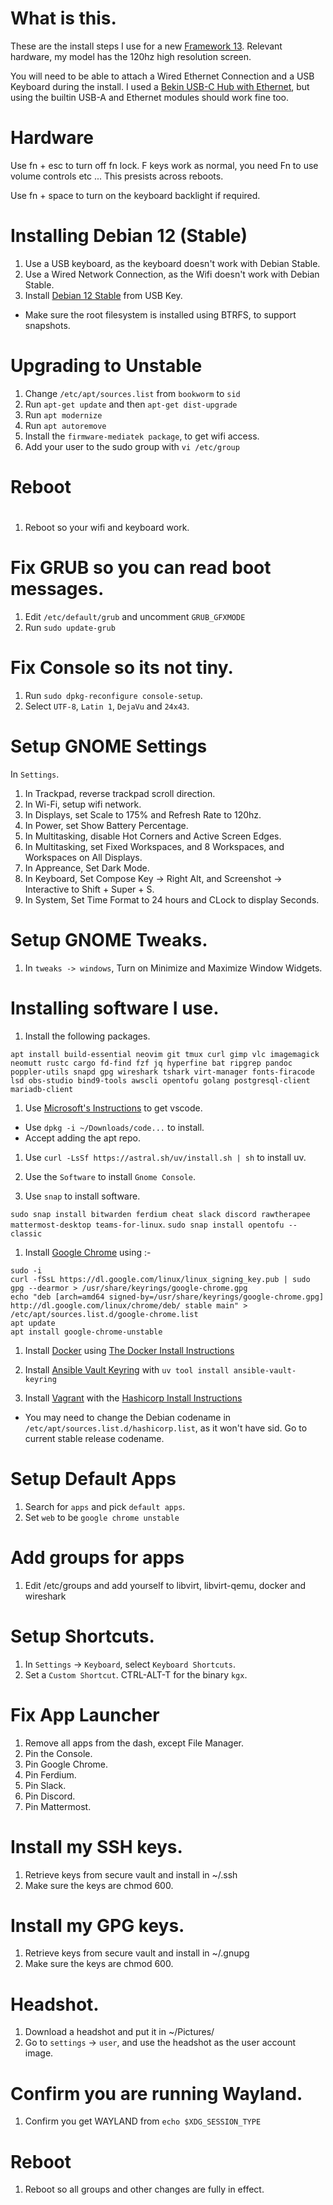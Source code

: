 # What is this.

These are the install steps I use for a new [Framework 13](https://frame.work/gb/en/laptop13).
Relevant hardware, my model has the 120hz high resolution screen.

You will need to be able to attach a Wired Ethernet Connection and a USB Keyboard during the install.
I used a [Bekin USB-C Hub with Ethernet](https://www.belkin.com/uk/p/usb-c-4-in-1-core-hub/AVC005btBK.html), but using 
the builtin USB-A and Ethernet modules should work fine too.

# Hardware

Use fn + esc to turn off fn lock. F keys work as normal, you need Fn to use volume controls etc ...
This presists across reboots.

Use fn + space to turn on the keyboard backlight if required.

# Installing Debian 12 (Stable)

1. Use a USB keyboard, as the keyboard doesn't work with Debian Stable.
1. Use a Wired Network Connection, as the Wifi doesn't work with Debian Stable.
1. Install [Debian 12 Stable](https://www.debian.org/download) from USB Key.

- Make sure the root filesystem is installed using BTRFS, to support snapshots.

# Upgrading to Unstable

1. Change `/etc/apt/sources.list` from `bookworm` to `sid`
1. Run `apt-get update` and then `apt-get dist-upgrade`
1. Run `apt modernize`
1. Run `apt autoremove`
1. Install the `firmware-mediatek package`, to get wifi access.
1. Add your user to the sudo group with `vi /etc/group`

# Reboot
#
1. Reboot so your wifi and keyboard work.

# Fix GRUB so you can read boot messages.

1. Edit `/etc/default/grub` and uncomment `GRUB_GFXMODE`
1. Run `sudo update-grub`

# Fix Console so its not tiny.

1. Run `sudo dpkg-reconfigure console-setup`.
1. Select `UTF-8`, `Latin 1`, `DejaVu` and `24x43`.

# Setup GNOME Settings

In `Settings`.

1. In Trackpad, reverse trackpad scroll direction.
1. In Wi-Fi, setup wifi network.
1. In Displays, set Scale to 175% and Refresh Rate to 120hz.
1. In Power, set Show Battery Percentage.
1. In Multitasking, disable Hot Corners and Active Screen Edges.
1. In Multitasking, set Fixed Workspaces, and 8 Workspaces, and Workspaces on All Displays.
1. In Appreance, Set Dark Mode.
1. In Keyboard, Set Compose Key -> Right Alt, and Screenshot -> Interactive to Shift + Super + S.
1. In System, Set Time Format to 24 hours and CLock to display Seconds.

# Setup GNOME Tweaks.

1. In `tweaks -> windows`, Turn on Minimize and Maximize Window Widgets.

# Installing software I use.

1. Install the following packages.

```
apt install build-essential neovim git tmux curl gimp vlc imagemagick neomutt rustc cargo fd-find fzf jq hyperfine bat ripgrep pandoc poppler-utils snapd gpg wireshark tshark virt-manager fonts-firacode lsd obs-studio bind9-tools awscli opentofu golang postgresql-client mariadb-client
```

1. Use [Microsoft's Instructions](https://code.visualstudio.com/docs/setup/linux) to get vscode.
- Use `dpkg -i ~/Downloads/code...` to install.
- Accept adding the apt repo.

1. Use `curl -LsSf https://astral.sh/uv/install.sh | sh` to install uv.

1. Use the `Software` to install `Gnome Console`.

1. Use `snap` to install software.

`sudo snap install bitwarden ferdium cheat slack discord rawtherapee mattermost-desktop teams-for-linux`.
`sudo snap install opentofu --classic`

1. Install [Google Chrome](https://www.google.com/chrome/) using :-

```
sudo -i
curl -fSsL https://dl.google.com/linux/linux_signing_key.pub | sudo gpg --dearmor > /usr/share/keyrings/google-chrome.gpg
echo "deb [arch=amd64 signed-by=/usr/share/keyrings/google-chrome.gpg] http://dl.google.com/linux/chrome/deb/ stable main" > /etc/apt/sources.list.d/google-chrome.list
apt update
apt install google-chrome-unstable
```

1. Install [Docker](https://www.docker.com/) using [The Docker Install Instructions](https://docs.docker.com/engine/install/debian/#install-using-the-repository)

1. Install [Ansible Vault Keyring](https://github.com/davidgroves/ansible_vault_keyring) with `uv tool install ansible-vault-keyring`

1. Install [Vagrant](https://developer.hashicorp.com/vagrant) with the [Hashicorp Install Instructions](https://developer.hashicorp.com/vagrant/install)
- You may need to change the Debian codename in `/etc/apt/sources.list.d/hashicorp.list`, as it won't have sid. Go to current stable release codename.

# Setup Default Apps

1. Search for `apps` and pick `default apps`.
1. Set `web` to be `google chrome unstable`

# Add groups for apps

1. Edit /etc/groups and add yourself to libvirt, libvirt-qemu, docker and wireshark

# Setup Shortcuts.

1. In `Settings` -> `Keyboard`, select `Keyboard Shortcuts`.
1. Set a `Custom Shortcut`. CTRL-ALT-T for the binary `kgx`.

# Fix App Launcher
 
1. Remove all apps from the dash, except File Manager.
1. Pin the Console.
1. Pin Google Chrome.
1. Pin Ferdium.
1. Pin Slack.
1. Pin Discord.
1. Pin Mattermost.

# Install my SSH keys.

1. Retrieve keys from secure vault and install in ~/.ssh
1. Make sure the keys are chmod 600.

# Install my GPG keys.

1. Retrieve keys from secure vault and install in ~/.gnupg
1. Make sure the keys are chmod 600.

# Headshot.

1. Download a headshot and put it in ~/Pictures/
1. Go to `settings` -> `user`, and use the headshot as the user account image.

# Confirm you are running Wayland.

1. Confirm you get WAYLAND from `echo $XDG_SESSION_TYPE`

# Reboot

1. Reboot so all groups and other changes are fully in effect.

